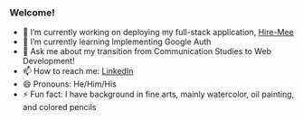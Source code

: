 ### Welcome! 

- 🔭 I’m currently working on deploying my full-stack application, [Hire-Mee](https://github.com/hire-mee/hire-mee)
- 🌱 I’m currently learning Implementing Google Auth
- 💬 Ask me about my transition from Communication Studies to Web Development!
- 📫 How to reach me: [LinkedIn](https://www.linkedin.com/in/liufrankie/)
- 😄 Pronouns: He/Him/His
- ⚡ Fun fact: I have background in fine arts, mainly watercolor, oil painting, and colored pencils

